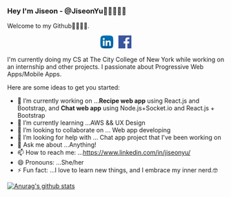 ### Hey I'm Jiseon - @JiseonYu👋🏻👩🏻‍💻

Welcome to my Github🙌🏻🙌🏻. 

<p align='center'>
<a href="https://www.linkedin.com/in/jiseonyu/"><img height="30" src="https://github.com/JiseonYu/JiseonYu/blob/master/Images/linkedin.png"></a>&nbsp;&nbsp;
<a href="https://www.facebook.com/profile.php?id=100013556883059"><img height="30" src="https://github.com/JiseonYu/JiseonYu/blob/master/Images/facebook.png"></a>
</p>

I'm currently doing my CS at The City College of New York while working on an internship and other projects. I passionate about Progressive Web Apps/Mobile Apps. 


Here are some ideas to get you started:

- 🔭 I’m currently working on ...<strong>Recipe web app</strong> using React.js and Bootstrap, and <strong>Chat web app</strong> using Node.js+Socket.io and React.js + Bootstrap
- 🌱 I’m currently learning ...AWS && UX Design 
- 👯 I’m looking to collaborate on ... Web app developing 
- 🤔 I’m looking for help with ... Chat app project that I've been working on
- 💬 Ask me about ...Anything! 
- 📫 How to reach me: ...https://www.linkedin.com/in/jiseonyu/
- 😄 Pronouns: ...She/her
- ⚡ Fun fact: ...I love to learn new things, and I embrace my inner nerd.🤓

[![Anurag's github stats](https://github-readme-stats.vercel.app/api?username=JiseonYu&show_icons=true&theme=dracula)](https://github.com/anuraghazra/github-readme-stats)
